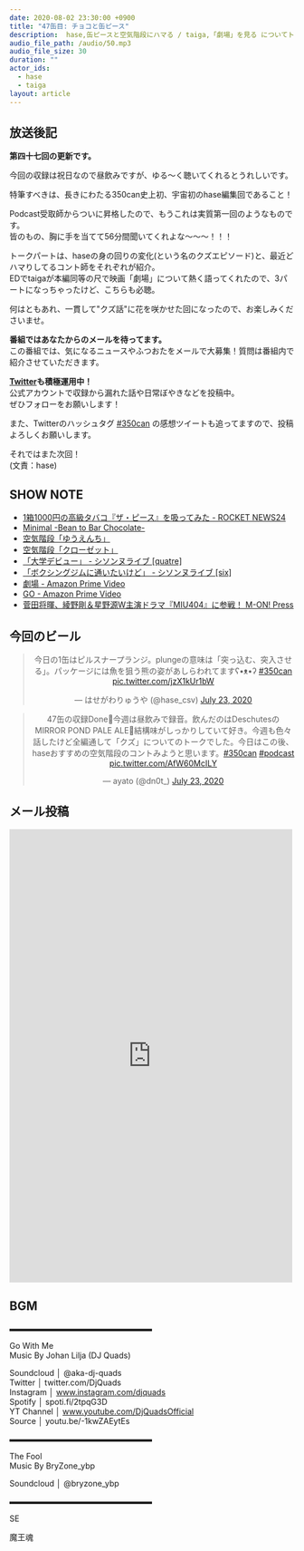 ```yaml
---
date: 2020-08-02 23:30:00 +0900 
title: "47缶目: チョコと缶ピース"
description:  hase,缶ピースと空気階段にハマる / taiga,「劇場」を見る についてトークしました。
audio_file_path: /audio/50.mp3
audio_file_size: 30
duration: ""
actor_ids:
  - hase
  - taiga
layout: article
---
```


## 放送後記

__第四十七回の更新です。__

今回の収録は祝日なので昼飲みですが、ゆる〜く聴いてくれるとうれしいです。

特筆すべきは、長きにわたる350can史上初、宇宙初のhase編集回であること！

Podcast受取師からついに昇格したので、もうこれは実質第一回のようなものです。  
皆のもの、胸に手を当てて56分間聞いてくれよな〜〜〜！！！

トークパートは、haseの身の回りの変化(という名のクズエピソード)と、最近どハマりしてるコント師をそれぞれが紹介。  
EDでtaigaが本編同等の尺で映画「劇場」について熱く語ってくれたので、3パートになっちゃったけど、こちらも必聴。

何はともあれ、一貫して"クズ話"に花を咲かせた回になったので、お楽しみくださいませ。

__番組ではあなたからのメールを待ってます。__  
この番組では、気になるニュースやふつおたをメールで大募集！質問は番組内で紹介させていただきます。  

__[Twitter](https://twitter.com/am350can)も積極運用中！__  
公式アカウントで収録から漏れた話や日常ぼやきなどを投稿中。  
ぜひフォローをお願いします！  

また、Twitterのハッシュタグ [#350can](https://twitter.com/search?q=%23350can&src=hashtag_click) の感想ツイートも追ってますので、投稿よろしくお願いします。  

それではまた次回！  
(文責：hase)

## SHOW NOTE

- [1箱1000円の高級タバコ『ザ・ピース』を吸ってみた - ROCKET NEWS24](https://rocketnews24.com/2012/02/03/178720/)
- [Minimal -Bean to Bar Chocolate-](https://mini-mal.tokyo/)
- [空気階段「ゆうえんち」](https://www.youtube.com/watch?v=-lr9hXis2Z4)
- [空気階段「クローゼット」](https://www.youtube.com/watch?v=w0ZtLJOOJyg)
- [「大学デビュー」 - シソンヌライブ [quatre]](https://www.youtube.com/watch?v=QZ6OeyGGBB8)
- [「ボクシングジムに通いたいけど」 - シソンヌライブ [six]](https://www.youtube.com/watch?v=A0V8_GxjEts)
- [劇場 - Amazon Prime Video](https://www.amazon.co.jp/dp/B08BJD4CQQ)
- [GO - Amazon Prime Video](https://www.amazon.co.jp/dp/B012UQBD3O/)
- [菅田将暉、綾野剛＆星野源W主演ドラマ『MIU404』に参戦！ M-ON! Press](http://www.m-on.press/music-news/0000262147)

## 今回のビール

<center>
<blockquote class="twitter-tweet"><p lang="ja" dir="ltr">今日の1缶はピルスナープランジ。plungeの意味は「突っ込む、突入させる」。パッケージには魚を狙う熊の姿があしらわれてますʕ•ᴥ•ʔ <a href="https://twitter.com/hashtag/350can?src=hash&amp;ref_src=twsrc%5Etfw">#350can</a> <a href="https://t.co/jzX1kUr1bW">pic.twitter.com/jzX1kUr1bW</a></p>&mdash; はせがわりゅうや (@hase_csv) <a href="https://twitter.com/hase_csv/status/1286191895052341249?ref_src=twsrc%5Etfw">July 23, 2020</a></blockquote> <script async src="https://platform.twitter.com/widgets.js" charset="utf-8"></script>

<blockquote class="twitter-tweet"><p lang="ja" dir="ltr">47缶の収録Done🍻今週は昼飲みで録音。飲んだのはDeschutesのMIRROR POND PALE ALE🐳結構味がしっかりしていて好き。今週も色々話したけど全編通して「クズ」についてのトークでした。今日はこの後、haseおすすめの空気階段のコントみようと思います。<a href="https://twitter.com/hashtag/350can?src=hash&amp;ref_src=twsrc%5Etfw">#350can</a> <a href="https://twitter.com/hashtag/podcast?src=hash&amp;ref_src=twsrc%5Etfw">#podcast</a> <a href="https://t.co/AfW60McILY">pic.twitter.com/AfW60McILY</a></p>&mdash; ayato (@dn0t_) <a href="https://twitter.com/dn0t_/status/1286190162796453899?ref_src=twsrc%5Etfw">July 23, 2020</a></blockquote> <script async src="https://platform.twitter.com/widgets.js" charset="utf-8"></script>
</center>

## メール投稿
<div class="iframe-wrapper">
<iframe src="https://docs.google.com/forms/d/e/1FAIpQLSfTZ99ZtY5BJtHk38i7c_p3AdF-uIGnOOsc6W05wV6L0MTAQg/viewform?embedded=true" width="500" height="800" frameborder="0" marginheight="0" marginwidth="0">読み込んでいます…</iframe>
</div>

## BGM
▬▬▬▬▬▬▬▬▬▬▬▬▬▬▬▬▬▬  

Go With Me  
Music By Johan Lilja (DJ Quads)  

Soundcloud │ @aka-dj-quads  
Twitter │ twitter.com/DjQuads  
Instagram │ www.instagram.com/djquads  
Spotify │ spoti.fi/2tpqG3D  
YT Channel │ www.youtube.com/DjQuadsOfficial  
Source │ youtu.be/-1kwZAEytEs  

▬▬▬▬▬▬▬▬▬▬▬▬▬▬▬▬▬▬  

The Fool  
Music By BryZone_ybp  

Soundcloud │ @bryzone_ybp  

▬▬▬▬▬▬▬▬▬▬▬▬▬▬▬▬▬▬  

SE

魔王魂
